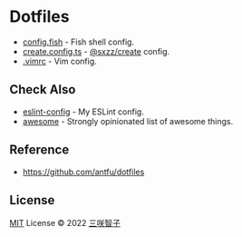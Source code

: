 # Dotfiles

- [config.fish](./config.fish) - Fish shell config.
- [create.config.ts](./create.config.ts) - [@sxzz/create](https://github.com/sxzz/create) config.
- [.vimrc](./.vimrc) - Vim config.

## Check Also

- [eslint-config](https://github.com/sxzz/eslint-config) - My ESLint config.
- [awesome](https://github.com/sxzz/awesome) - Strongly opinionated list of awesome things.

## Reference

- https://github.com/antfu/dotfiles

## License

[MIT](./LICENSE) License © 2022 [三咲智子](https://github.com/sxzz)
